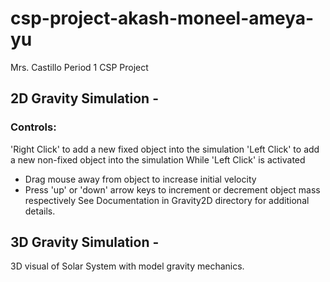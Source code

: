 # csp-project-akash-moneel-ameya-yu

Mrs. Castillo
Period 1
CSP Project

## 2D Gravity Simulation - 
### Controls:
'Right Click' to add a new fixed object into the simulation
'Left Click' to add a new non-fixed object into the simulation
While 'Left Click' is activated
  - Drag mouse away from object to increase initial velocity
  - Press 'up' or 'down' arrow keys to increment or decrement object mass respectively
See Documentation in Gravity2D directory for additional details.

## 3D Gravity Simulation -
3D visual of Solar System with model gravity mechanics.
